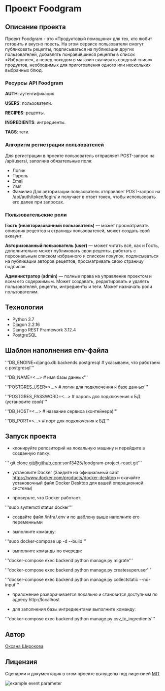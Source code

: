# Проект Foodgram
## Описание проекта
Проект Foodgram - это «Продуктовый помощник» для тех, кто любит готовить и вкусно поесть. На этом сервисе пользователи смогут публиковать рецепты, подписываться на публикации других пользователей, добавлять понравившиеся рецепты в список «Избранное», а перед походом в магазин скачивать сводный список продуктов, необходимых для приготовления одного или нескольких выбранных блюд.

### Ресурсы API Foodgram
**AUTH**: аутентификация.

**USERS**: пользователи.

**RECIPES**: рецепты.

**INGREDIENTS**: ингредиенты.

**TAGS**: теги.

### Алгоритм регистрации пользователей
Для регистрации в проекте пользователь отправляет POST-запрос на /api/users/, заполнив обязательные поля:
- Логин
- Пароль
- Email
- Имя
- Фамилия
Для авторизации пользователь отправляет POST-запрос на /api/auth/token/login/ и получает в ответ токен, чтобы использовать его далее при запросах.

### Пользовательские роли
**Гость (неавторизованный пользователь)** — может просматривать описания рецептов и страницы пользователей, может создать свой аккаунт.

**Авторизованный пользователь (user)** — может читать всё, как и Гость, дополнительно может публиковать свои рецепты, работать с персональным списком избранного и списком покупок, подписываться на публикации авторов рецептов, просматривать свою страницу подписок

**Администратор (admin)** — полные права на управление проектом и всем его содержимым. Может создавать, редактировать и удалять пользователей, рецепты, ингредиенты и теги. Может назначать роли пользователям.

## Технологии

- Python 3.7
- Djagon 2.2.16
- Django REST Framework 3.12.4
- PostgreSQL

## Шаблон наполнения env-файла

'''DB_ENGINE=django.db.backends.postgresql # указываем, что работаем с postgresql'''

'''DB_NAME=<...> # имя базы данных'''

'''POSTGRES_USER=<...> # логин для подключения к базе данных'''

'''POSTGRES_PASSWORD=<...> # пароль для подключения к БД (установите свой)'''

'''DB_HOST=<...> # название сервиса (контейнера)'''

'''DB_PORT=<...> # порт для подключения к БД'''


## Запуск проекта

- клонируйте репозиторий на локальную машину и перейдите в созданную папку:

''' git clone git@github.com:son13425/foodgram-project-react.git'''

- установите Docker (Зайдите на официальный сайт https://www.docker.com/products/docker-desktop и скачайте установочный файл Docker Desktop для вашей операционной системы)

- проверьте, что Docker работает:

'''sudo systemctl status docker'''

- создайте файл /infra/.env и по шаблону выше наполните его переменными

- выполните команду:

'''sudo docker-compose up -d --build'''

- выполните команды по очереди:

'''docker-compose exec backend python manage.py migrate'''

'''docker-compose exec backend python manage.py createsuperuser'''

'''docker-compose exec backend python manage.py collectstatic --no-input'''

- приложение разворачивается локально и становится доступным по адресу http://localhost

- для заполнения базы ингредиентами выполните команду:

'''docker-compose exec backend python manage.py csv_to_ingredients'''

## Автор
[Оксана Широкова](https://github.com/son13425)

## Лицензия
Сценарии и документация в этом проекте выпущены под лицензией [MIT](https://github.com/son13425/foodgram-project-react/blob/master/COPYING.txt)

![example event parameter](https://github.com/son13425/foodgram-project-react/actions/workflows/foodgram_workflow.yml/badge.svg?event=push)
